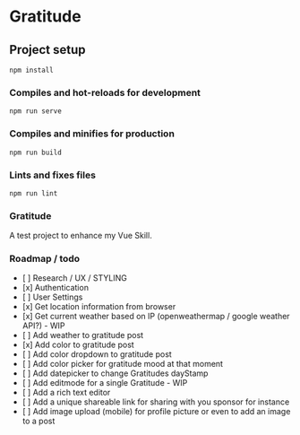# Gratitude

## Project setup
```
npm install
```

### Compiles and hot-reloads for development
```
npm run serve
```

### Compiles and minifies for production
```
npm run build
```

### Lints and fixes files
```
npm run lint
```

### Gratitude
A test project to enhance my Vue Skill.

### Roadmap / todo
- \[ ] Research / UX / STYLING
- \[x] Authentication
- \[ ] User Settings
- \[x] Get location information from browser
- \[x] Get current weather based on IP (openweathermap / google weather API?) - WIP
- \[ ] Add weather to gratitude post
- \[x] Add color to gratitude post
- \[ ] Add color dropdown to gratitude post
- \[ ] Add color picker for gratitude mood at that moment
- \[ ] Add datepicker to change Gratitudes dayStamp
- \[ ] Add editmode for a single Gratitude - WIP
- \[ ] Add a rich text editor
- \[ ] Add a unique shareable link for sharing with you sponsor for instance
- \[ ] Add image upload (mobile) for profile picture or even to add an image to a post

